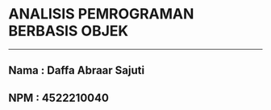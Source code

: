 # ANALISIS PEMROGRAMAN BERBASIS OBJEK
---
## Nama    : Daffa Abraar Sajuti 
## NPM     : 4522210040
